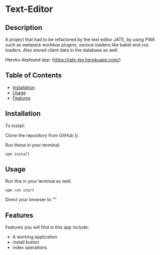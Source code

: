 # Text-Editor

## Description

A project that had to be refactored by the text editor JATE, by using PWA such as webpack workbox plugins, various loaders like babel and css loaders. Also stored client data in the database as well. 

Heroku deployed app:
(https://jate-tex.herokuapp.com/)

## Table of Contents

- [Installation](#installation)
- [Usage](#usage)
- [Features](#Features)


## Installation

To Install:

Clone the repository from GitHub ().

Run these in your terminal:

```
npm install
```

## Usage

Run this in your terminal as well:

```
npm run start
```

Direct your browser to ""

## Features

Features you will find in this app include:

- A working application 
- install button
- index operations 

